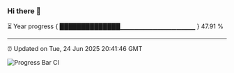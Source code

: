 ### Hi there 👋

⏳ Year progress { ██████████████▁▁▁▁▁▁▁▁▁▁▁▁▁▁▁▁ } 47.91 %

---

⏰ Updated on Tue, 24 Jun 2025 20:41:46 GMT

![Progress Bar CI](https://github.com/IshwaranRudhara/GIT-ACTION/workflows/Progress%20Bar%20CI/badge.svg)
